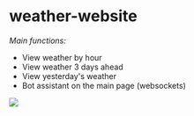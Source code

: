 # weather-website

*Main functions:*
+ View weather by hour
+ View weather 3 days ahead
+ View yesterday's weather
+ Bot assistant on the main page (websockets)

![]([https://4.downloader.disk.yandex.ru/preview/df1e1507a1c7ac1ba58ccea31b29f088a4fcf30f1362f67e6278829fea5a3f08/inf/k7AVtcQNRpoX0ETIQtTOxiGTJ-tTAZDo2hx0jAZUMAOcPV_h2Ux75djRQHdh-k_ShyuRb5_S2jU3pRkI-tM_Og%3D%3D?uid=1463745005&filename=%D0%A1%D0%BD%D0%B8%D0%BC%D0%BE%D0%BA%20%D1%8D%D0%BA%D1%80%D0%B0%D0%BD%D0%B0%20%2880%29.png&disposition=inline&hash=&limit=0&content_type=image%2Fpng&owner_uid=1463745005&tknv=v2&size=1920x878](https://drive.google.com/file/d/12SYf9bOUOAdKUtdVxjhAqeWK2-PgodZ3/view?usp=sharing)https://drive.google.com/file/d/12SYf9bOUOAdKUtdVxjhAqeWK2-PgodZ3/view?usp=sharing)
